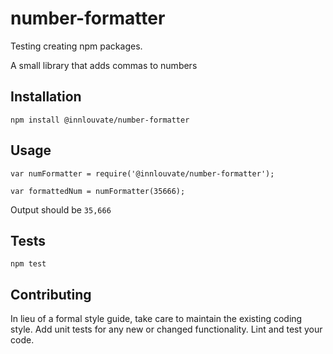 # number-formatter

Testing creating npm packages.

A small library that adds commas to numbers

## Installation

  `npm install @innlouvate/number-formatter`

## Usage

    var numFormatter = require('@innlouvate/number-formatter');

    var formattedNum = numFormatter(35666);


  Output should be `35,666`


## Tests

  `npm test`

## Contributing

In lieu of a formal style guide, take care to maintain the existing coding style. Add unit tests for any new or changed functionality. Lint and test your code.
